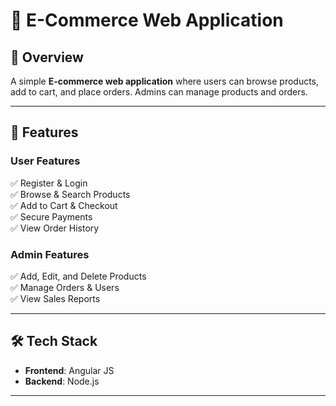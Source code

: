 # 🛒 E-Commerce Web Application  

## 📌 Overview  
A simple **E-commerce web application** where users can browse products, add to cart, and place orders. Admins can manage products and orders.

---

## 🚀 Features  

### **User Features**  
✅ Register & Login  
✅ Browse & Search Products  
✅ Add to Cart & Checkout  
✅ Secure Payments  
✅ View Order History  

### **Admin Features**  
✅ Add, Edit, and Delete Products  
✅ Manage Orders & Users  
✅ View Sales Reports  

---

## 🛠 Tech Stack  
- **Frontend**: Angular JS 
- **Backend**: Node.js 

---


